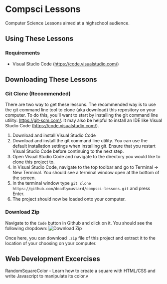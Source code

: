 # Compsci Lessons
Computer Science Lessons aimed at a highschool audience.

## Using These Lessons
### Requirements
- Visual Studio Code (https://code.visualstudio.com/)

## Downloading These Lessons
### Git Clone (Recommended)
There are two way to get these lessons. The recommended way is to use the git command line tool to clone (aka download) this repository on your computer. To do this, you'll want to start by installing the git command line utility: https://git-scm.com/. It may also be helpful to install an IDE like Visual Studio Code (https://code.visualstudio.com/).

1. Download and install Visual Studio Code
2. Download and install the git command line utility. You can use the default installation settings when installing git. Ensure that you restart Visual Studio Code before continuing to the next step.
3. Open Visual Studio Code and navigate to the directory you would like to clone this project to.
4. In Visual Studio Code, navigate to the top toolbar and go to Terminal -> New Terminal. You should see a terminal window open at the bottom of the screen.
5. In the terminal window type `git clone https://github.com/deadlymustard/compsci-lessons.git` and press Enter.
6. The project should now be loaded onto your computer.

### Download Zip
Navigate to the `Code` button in Github and click on it. You should see the following dropdown:
![Download Zip](https://ibb.co/sw67H0J)

Once here, you can download `.zip` file of this project and extract it to the location of your choosing on your computer.

## Web Development Excercises
RandomSquareColor - Learn how to create a square with HTML/CSS and write Javascript to manipulate its color.v